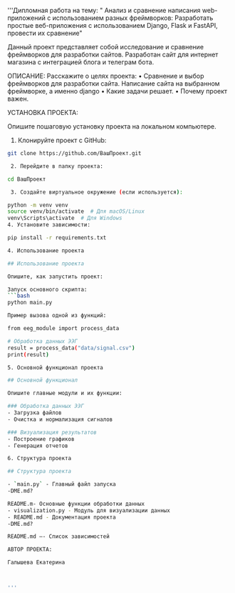'''Дипломная работа на тему: " Анализ и сравнение написания web-приложений с использованием разных фреймворков: Разработать простые веб-приложения с использованием Django, Flask и FastAPI, провести их сравнение"

Данный проект представляет собой исследование и сравнение фреймворков для разработки сайтов. Разработан сайт для интернет магазина с интеграцией блога и телеграм бота.

ОПИСАНИЕ:
Расскажите о целях проекта:
 • Сравнение и выбор фреймворков для разработки сайта.
 Написание сайта на выбранном фреймворке, а именно django
 • Какие задачи решает.
 • Почему проект важен.

УСТАНОВКА ПРОЕКТА:

Опишите пошаговую установку проекта на локальном компьютере.

1. Клонируйте проект с GitHub:
```bash
git clone https://github.com/ВашПроект.git

 2. Перейдите в папку проекта:

cd ВашПроект

 3. Создайте виртуальное окружение (если используется):

python -m venv venv
source venv/bin/activate  # Для macOS/Linux
venv\Scripts\activate  # Для Windows
4. Установите зависимости:

pip install -r requirements.txt

4. Использование проекта

## Использование проекта

Опишите, как запустить проект:

Запуск основного скрипта:
```bash
python main.py

Пример вызова одной из функций:

from eeg_module import process_data

# Обработка данных ЭЭГ
result = process_data("data/signal.csv")
print(result)

5. Основной функционал проекта

## Основной функционал

Опишите главные модули и их функции:

### Обработка данных ЭЭГ
- Загрузка файлов
- Очистка и нормализация сигналов

### Визуализация результатов
- Построение графиков
- Генерация отчетов

6. Структура проекта

## Структура проекта

- `main.py` - Главный файл запуска
-DME.md?

README.m- Основные функции обработки данных
- visualization.py - Модуль для визуализации данных
- README.md - Документация проекта
-DME.md?

README.md —- Список зависимостей

АВТОР ПРОЕКТА:

Галышева Екатерина



'''
